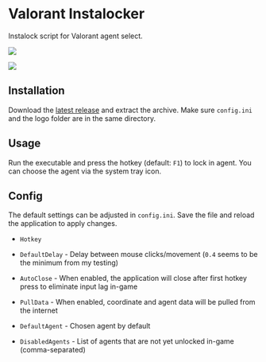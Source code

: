 
# Valorant Instalocker
Instalock script for Valorant agent select.

![](https://github.com/JannisMcMak/valorant-instalock/blob/main/logo/logo180.png?raw=true)

![](https://img.shields.io/badge/release-v0.1-orange)




## Installation
Download the [latest release](https://github.com/JannisMcMak/valorant-instalock/releases/latest) and extract the archive. Make sure `config.ini` and the logo folder are in the same directory.

## Usage
Run the executable and press the hotkey (default: `F1`) to lock in agent. You can choose the agent via the system tray icon.

## Config 
The default settings can be adjusted in `config.ini`. Save the file and reload the application to apply changes.

- `Hotkey`
- `DefaultDelay` - Delay between mouse clicks/movement (`0.4` seems to be the minimum from my testing)

- `AutoClose` - When enabled, the application will close after first hotkey press to eliminate input lag in-game
- `PullData` - When enabled, coordinate and agent data will be pulled from the internet

- `DefaultAgent` - Chosen agent by default
- `DisabledAgents` - List of agents that are not yet unlocked in-game (comma-separated)



